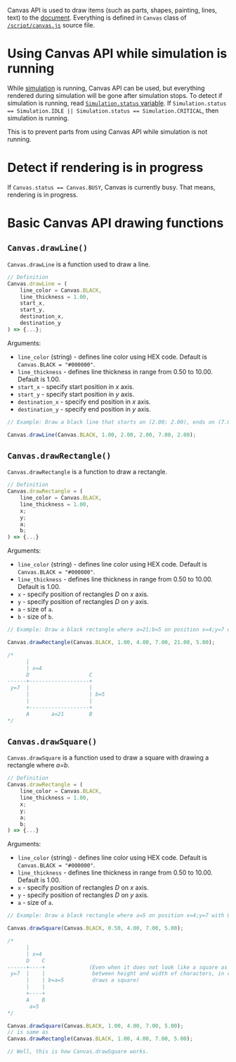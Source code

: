 Canvas API is used to draw items (such as parts, shapes, painting, lines, text) to the [document]().
Everything is defined in `Canvas` class of [`/script/canvas.js`]() source file.

# Using Canvas API while simulation is running
While [simulation]() is running, Canvas API can be used, but everything rendered during simulation will be gone after simulation stops. To detect if simulation is running, read [`Simulation.status` variable](). If `Simulation.status == Simulation.IDLE || Simulation.status == Simulation.CRITICAL`, then simulation is running.

This is to prevent parts from using Canvas API while simulation is not running.

# Detect if rendering is in progress
If `Canvas.status == Canvas.BUSY`, Canvas is currently busy. That means, rendering is in progress.

# Basic Canvas API drawing functions
## `Canvas.drawLine()`
`Canvas.drawLine` is a function used to draw a line.

```js
// Definition
Canvas.drawLine = (
	line_color = Canvas.BLACK, 
	line_thickness = 1.00, 
	start_x, 
	start_y, 
	destination_x, 
	destination_y
) => {...};
```

Arguments:
* `line_color` (string) - defines line color using HEX code. Default is `Canvas.BLACK = "#000000"`.
* `line_thickness` - defines line thickness in range from 0.50 to 10.00. Default is 1.00.
* `start_x` - specify start position in *x* axis.
* `start_y` - specify start position in *y* axis.
* `destination_x` - specify end position in *x* axis.
* `destination_y` - specify end position in *y* axis.

```js
// Example: Draw a black line that starts on (2.00; 2.00), ends on (7.00; 2.00) and has thickness 1.00 using Canvas API.

Canvas.drawLine(Canvas.BLACK, 1.00, 2.00, 2.00, 7.00, 2.00);
```

## `Canvas.drawRectangle()`
`Canvas.drawRectangle` is a function to draw a rectangle.

```js
// Definition
Canvas.drawRectangle = (
	line_color = Canvas.BLACK,
	line_thickness = 1.00,
	x;
	y;
	a;
	b;
) => {...}
```

Arguments:
* `line_color` (string) - defines line color using HEX code. Default is `Canvas.BLACK = "#000000"`.
* `line_thickness` - defines line thickness in range from 0.50 to 10.00. Default is 1.00.
* `x` - specify position of rectangles *D* on *x* axis.
* `y` - specify position of rectangles *D* on *y* axis.
* `a` - size of `a`.
* `b` - size of `b`.

```js
// Example: Draw a black rectangle where a=21;b=5 on position x=4;y=7 with 0.5 thickness

Canvas.drawRectangle(Canvas.BLACK, 1.00, 4.00, 7.00, 21.00, 5.00);

/*
      |
      | x=4
      D                   C
------+-------------------+
 y=7  |                   |
      |                   | b=5
      |                   |
      +-------------------+
      A       a=21        B
*/
```

## `Canvas.drawSquare()`
`Canvas.drawSquare` is a function used to draw a square with drawing a rectangle where *a=b*.

```js
// Definition
Canvas.drawRectangle = (
	line_color = Canvas.BLACK,
	line_thickness = 1.00,
	x;
	y;
	a;
	b;
) => {...}
```

Arguments:
* `line_color` (string) - defines line color using HEX code. Default is `Canvas.BLACK = "#000000"`.
* `line_thickness` - defines line thickness in range from 0.50 to 10.00. Default is 1.00.
* `x` - specify position of rectangles *D* on *x* axis.
* `y` - specify position of rectangles *D* on *y* axis.
* `a` - size of `a`.

```js
// Example: Draw a black rectangle where a=5 on position x=4;y=7 with 0.5 thickness

Canvas.drawSquare(Canvas.BLACK, 0.50, 4.00, 7.00, 5.00);

/*
      |
      | x=4
      D    C
------+----+              (Even when it does not look like a square as a result of difference
 y=7  |    |               between height and width of characters, in canvas it actually
      |    | b=a=5         draws a square)
      |    |
      +----+
      A    B
       a=5
*/

```

```js
Canvas.drawSquare(Canvas.BLACK, 1.00, 4.00, 7.00, 5.00);
// is same as
Canvas.drawRectangle(Canvas.BLACK, 1.00, 4.00, 7.00, 5.00);

// Well, this is how Canvas.drawSquare works.
```